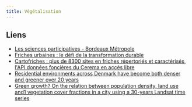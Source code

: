 ```yaml
---
title: Végétalisation
---
```


## Liens

* [Les sciences participatives - Bordeaux Métropole](https://www.bordeaux-metropole.fr/a-votre-service/participer-a-vie-metropole/sciences-participatives?utm_medium=social&utm_source=twitter)
* [Friches urbaines : le défi de la transformation durable](https://www.lesechos.fr/weekend/planete/friches-urbaines-le-defi-de-la-transformation-durable-1944372)
* [Cartofriches : plus de 8300 sites en friches répertoriés et caractérisés, l'API données foncières du Cerema en accès libre](https://www.cerema.fr/fr/actualites/cartofriches-plus-8300-sites-friches-repertories)
* [Residential environments across Denmark have
become both denser and greener over 20 years](https://iopscience.iop.org/article/10.1088/1748-9326/abcf7a/pdf)
* [Green growth? On the relation between population density, land use and1
vegetation cover fractions in a city using a 30-years Landsat time series](https://thilowellmann.de/wp/wp-content/uploads/2020/06/WellmannEtAl_GreenGrowth_AcceptedManuscript.pdf)
